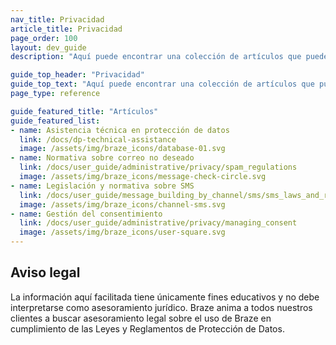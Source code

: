 ```yaml
---
nav_title: Privacidad
article_title: Privacidad
page_order: 100
layout: dev_guide
description: "Aquí puede encontrar una colección de artículos que pueden ayudarle en el uso de Braze de conformidad con las leyes y reglamentos aplicables en materia de protección de datos."

guide_top_header: "Privacidad"
guide_top_text: "Aquí puede encontrar una colección de artículos que pueden ayudarle en el uso de Braze de conformidad con las leyes y reglamentos aplicables en materia de protección de datos."
page_type: reference

guide_featured_title: "Artículos"
guide_featured_list:
- name: Asistencia técnica en protección de datos
  link: /docs/dp-technical-assistance
  image: /assets/img/braze_icons/database-01.svg
- name: Normativa sobre correo no deseado
  link: /docs/user_guide/administrative/privacy/spam_regulations
  image: /assets/img/braze_icons/message-check-circle.svg
- name: Legislación y normativa sobre SMS
  link: /docs/user_guide/message_building_by_channel/sms/sms_laws_and_regulations
  image: /assets/img/braze_icons/channel-sms.svg
- name: Gestión del consentimiento
  link: /docs/user_guide/administrative/privacy/managing_consent
  image: /assets/img/braze_icons/user-square.svg
---
```


## Aviso legal

La información aquí facilitada tiene únicamente fines educativos y no debe interpretarse como asesoramiento jurídico. Braze anima a todos nuestros clientes a buscar asesoramiento legal sobre el uso de Braze en cumplimiento de las Leyes y Reglamentos de Protección de Datos.

<br><br>
